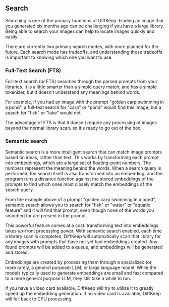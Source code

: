 ## Search

Searching is one of the primary functions of DiffKeep. Finding an image that you generated six months ago can be
challenging if you have a large library. Being able to search your images can help to locate images quickly and easily.

There are currently two primary search modes, with more planned for the future. Each search mode has tradeoffs,
and understanding those tradeoffs is important to knowing which one you want to use.

### Full-Text Search (FTS)

Full-text search (or FTS) searches through the parsed prompts from your libraries. It is a little smarter than a simple
query match, and has a simple tokenizer, but it doesn't understand any meanings behind words.

For example, if you had an image with the prompt "golden carp swimming in a pond", a full-text search for "carp"
or "pond" would find this image, but a search for "fish" or "lake" would not.

The advantage of FTS is that it doesn't require any processing of images beyond the normal library scan,
so it's ready to go out of the box.

### Semantic search

Semantic search is a more intelligent search that can match image prompts based on ideas, rather than text.
This works by transforming each prompt into embeddings, which are a large set of floating-point numbers. The
numbers represent the meaning behind the words. When a search query is performed, the search itself is also
transformed into an embedding, and the program runs a distance function against the stored embeddings of the prompts
to find which ones most closely match the embeddings of the search query. 

From the example above of a prompt "golden carp swimming in a pond", semantic search allows you to search for "fish"
or "water" or "aquatic feature" and it will find that prompt, even though none of the words you searched for are
present in the prompt.

This powerful feature comes at a cost: transforming text into embeddings takes up-front processing power. With
semantic search enabled, each time a library scan is completed, DiffKeep will automatically scan that library for any
images with prompts that have not yet had embeddings created. Any found prompts will be added to a queue, and
embeddings will be generated and stored.

Embeddings are created by processing them through a specialized (or, more rarely, a general purpose) LLM, or
large language model. While the models typically used to generate embeddings are small and fast compared to a more
general purpose LLM, they still take a while to run.

If you have a video card available, DiffKeep will try to utilize it to greatly speed up the embedding generation.
If no video card is available, DiffKeep will fall back to CPU processing.